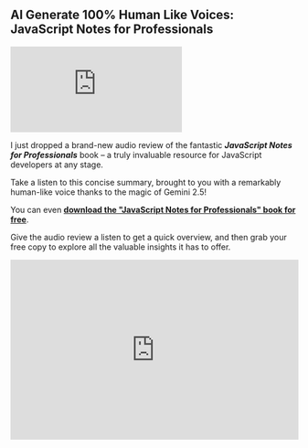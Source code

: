 ## AI Generate 100% Human Like Voices: JavaScript Notes for Professionals


<embed src="https://jmp.sh/220dQ0jn" type="audio/mpeg" controls="true" loop="false" autostart="true">



I just dropped a brand-new audio review of the fantastic ***JavaScript Notes for Professionals*** book – a truly invaluable resource for JavaScript developers at any stage.

Take a listen to this concise summary, brought to you with a remarkably human-like voice thanks to the magic of Gemini 2.5!

You can even [**download the "JavaScript Notes for Professionals" book for free**](https://agunechembaekene.wordpress.com/wp-content/uploads/2025/04/javascript-notes-for-professionals.pdf).

Give the audio review a listen to get a quick overview, and then grab your free copy to explore all the valuable insights it has to offer.


<iframe width="100%" height="315" src="https://www.youtube.com/embed/DaCPAyCPcMg?si=4C0I-NWRndH3VfiY" title="YouTube video player" frameborder="0" allow="accelerometer; autoplay; clipboard-write; encrypted-media; gyroscope; picture-in-picture; web-share" referrerpolicy="strict-origin-when-cross-origin" allowfullscreen></iframe>
